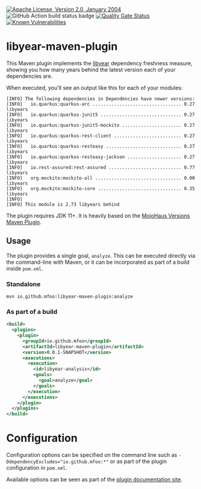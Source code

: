 [![Apache License, Version 2.0, January 2004](https://img.shields.io/github/license/mojohaus/versions-maven-plugin.svg?label=License)](http://www.apache.org/licenses/)
![GitHub Action build status badge](https://github.com/mfoo/libyear-maven-plugin/actions/workflows/maven-tests.yml/badge.svg)
[![Quality Gate Status](https://sonarcloud.io/api/project_badges/measure?project=mfoo_libyear-maven-plugin&metric=alert_status)](https://sonarcloud.io/summary/new_code?id=mfoo_libyear-maven-plugin)
[![Known Vulnerabilities](https://snyk.io/test/github/mfoo/libyear-maven-plugin/badge.svg)](https://snyk.io/test/github/mfoo/libyear-maven-plugin)

# libyear-maven-plugin

This Maven plugin implements the [libyear](https://libyear.com/) dependency
freshness measure, showing you how many years behind the latest version each of
your dependencies are.

When executed, you'll see an output like this for each of your modules:
```
[INFO] The following dependencies in Dependencies have newer versions:
[INFO]   io.quarkus:quarkus-arc ................................. 0.27 libyears
[INFO]   io.quarkus:quarkus-junit5 .............................. 0.27 libyears
[INFO]   io.quarkus:quarkus-junit5-mockito ...................... 0.27 libyears
[INFO]   io.quarkus:quarkus-rest-client ......................... 0.27 libyears
[INFO]   io.quarkus:quarkus-resteasy ............................ 0.27 libyears
[INFO]   io.quarkus:quarkus-resteasy-jackson .................... 0.27 libyears
[INFO]   io.rest-assured:rest-assured ........................... 0.77 libyears
[INFO]   org.mockito:mockito-all ................................ 0.00 libyears
[INFO]   org.mockito:mockito-core ............................... 0.35 libyears
[INFO] 
[INFO] This module is 2.73 libyears behind
```

The plugin requires JDK 11+. It is heavily based on the [MojoHaus Versions Maven Plugin](https://www.mojohaus.org/versions/versions-maven-plugin/index.html).

## Usage

The plugin provides a single goal, `analyze`. This can be executed
directly via the command-line with Maven, or it can be incorporated as part of
a build inside `pom.xml`.

### Standalone

```shell
mvn io.github.mfoo:libyear-maven-plugin:analyze
```

### As part of a build

```xml
<build>
  <plugins>
    <plugin>
      <groupId>io.github.mfoo</groupId>
      <artifactId>libyear-maven-plugin</artifactId>
      <version>0.0.1-SNAPSHOT</version>
      <executions>
        <execution>
          <id>libyear-analysis</id>
          <goals>
            <goal>analyze</goal>
          </goals>
        </execution>
      </executions>
    </plugin>
  </plugins>
</build>
```

# Configuration
Configuration options can be specified on the command line such as
`-DdependencyExcludes="io.github.mfoo:*"` or as part of the plugin
configuration in `pom.xml`.

Available options can be seen as part of the [plugin documentation
site](https://mfoo.github.io/libyear-maven-plugin/analyze-mojo.html).